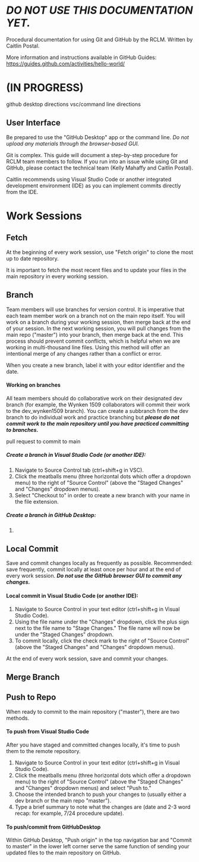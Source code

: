 # ***DO NOT USE THIS DOCUMENTATION YET.***
Procedural documentation for using Git and GitHub by the RCLM. Written by Caitlin Postal.

More information and instructions available in GitHub Guides: https://guides.github.com/activities/hello-world/ 

# (IN PROGRESS)
github desktop directions
vsc/command line directions

## User Interface
Be prepared to use the "GitHub Desktop" app or the command line. *Do not upload any materials through the browser-based GUI.*

Git is complex. This guide will document a step-by-step procedure for RCLM team members to follow. If you run into an issue while using Git and GitHub, please contact the technical team (Kelly Mahaffy and Caitlin Postal).

Caitlin recommends using Visual Studio Code or another integrated development environment (IDE) as you can implement commits directly from the IDE.

# Work Sessions

## Fetch
At the beginning of every work session, use "Fetch origin" to clone the most up to date repository.

It is important to fetch the most recent files and to update your files in the main repository in every working session.

## Branch
Team members will use branches for version control. It is imperative that each team member work on a branch not on the main repo itself.  You will work on a branch during your working session, then merge back at the end of your session. In the next working session, you will pull changes from the main repo ("master") into your branch, then merge back at the end. This process should prevent commit conflicts, which is helpful when we are working in multi-thousand line files. Using this method will offer an intentional merge of any changes rather than a conflict or error. 

When you create a new branch, label it with your editor identifier and the date.

#### Working on branches
All team members should do collaborative work on their designated dev branch (for example, the Wynken 1509 collaborators will commit their work to the dev_wynken1509 branch). You can create a subbranch from the dev branch to do individual work and practice branching but ***please do not commit work to the main repository until you have practiced committing to branches.***

pull request to commit to main


##### Create a branch in Visual Studio Code (or another IDE):
1. Navigate to Source Control tab (ctrl+shift+g in VSC).
2. Click the meatballs menu (three horizontal dots which offer a dropdown menu) to the right of "Source Control" (above the "Staged Changes" and "Changes" dropdown menus).
3. Select "Checkout to" in order to create a new branch with your name in the file extension.

##### Create a branch in GitHub Desktop:
1. 

## Local Commit 
Save and commit changes locally as frequently as possible. Recommended: save frequently, commit locally at least once per hour and at the end of every work session. ***Do not use the GitHub browser GUI to commit any changes.***

#### Local commit in Visual Studio Code (or another IDE):
1. Navigate to Source Control in your text editor (ctrl+shift+g in Visual Studio Code).
2. Using the file name under the "Changes" dropdown, click the plus sign next to the file name to "Stage Changes." The file name will now be under the "Staged Changes" dropdown. 
3. To commit locally, click the check mark to the right of "Source Control" (above the "Staged Changes" and "Changes" dropdown menus).

At the end of every work session, save and commit your changes.

## Merge Branch

## Push to Repo

When ready to commit to the main repository ("master"), there are two methods.

#### To push from Visual Studio Code
After you have staged and committed changes locally, it's time to push them to the remote repository. 
1. Navigate to Source Control in your text editor (ctrl+shift+g in Visual Studio Code).
2. Click the meatballs menu (three horizontal dots which offer a dropdown menu) to the right of "Source Control" (above the "Staged Changes" and "Changes" dropdown menus) and select "Push to."
3. Choose the intended branch to push your changes to (usually either a dev branch or the main repo "master").
4. Type a brief summary to note what the changes are (date and 2-3 word recap: for example, 7/24 procedure update).

#### To push/commit from GitHubDesktop



Within GitHub Desktop, "Push origin" in the top navigation bar and "Commit to master" in the lower left corner serve the same function of sending your updated files to the main repository on GitHub.